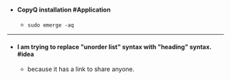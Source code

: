 - #### CopyQ installation #Application
	- `sudo emerge -aq`
- ---
- #### I am trying to replace "unorder list" syntax with "heading" syntax. #idea
	- because it has a link to share anyone.